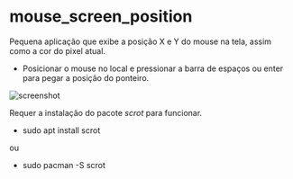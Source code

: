 # mouse_screen_position
Pequena aplicação que exibe a posição X e Y do mouse na tela, assim como a cor do pixel atual.
- Posicionar o mouse no local e pressionar a barra de espaços ou enter para pegar a posição do ponteiro.

![screenshot](https://github.com/Doc-McCoy/mouse_screen_position/blob/master/print.png)

Requer a instalação do pacote *scrot* para funcionar.
- sudo apt install scrot

ou
- sudo pacman -S scrot

